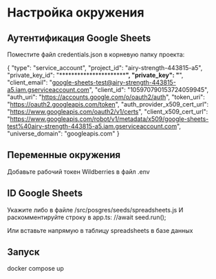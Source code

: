 # Настройка окружения
## Аутентификация Google Sheets
Поместите файл credentials.json в корневую папку проекта:

{
  "type": "service_account",
  "project_id": "airy-strength-443815-a5", 
  "private_key_id": "****************************************",
  "private_key": "******************",
  "client_email": "google-sheets-test@airy-strength-443815-a5.iam.gserviceaccount.com",
  "client_id": "105970790153724059945",
  "auth_uri": "https://accounts.google.com/o/oauth2/auth",
  "token_uri": "https://oauth2.googleapis.com/token",
  "auth_provider_x509_cert_url": "https://www.googleapis.com/oauth2/v1/certs",
  "client_x509_cert_url": "https://www.googleapis.com/robot/v1/metadata/x509/google-sheets-test%40airy-strength-443815-a5.iam.gserviceaccount.com",
  "universe_domain": "googleapis.com"
}

## Переменные окружения
Добавьте рабочий токен Wildberries в файл .env

## ID Google Sheets
Укажите либо в файле /src/posgres/seeds/spreadsheets.js
И раскомментируйте строку в app.ts:
//await seed.run();

Или вставьте напрямую в таблицу spreadsheets в базе данных

## Запуск
docker compose up